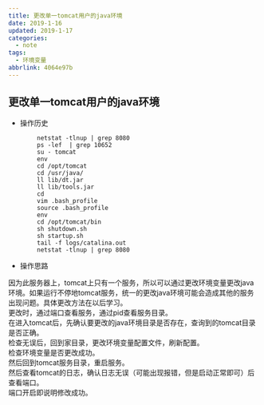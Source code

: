 ```yaml
---
title: 更改单一tomcat用户的java环境
date: 2019-1-16
updated: 2019-1-17
categories:
  - note
tags:
  - 环境变量
abbrlink: 4064e97b
---
```

## **更改单一tomcat用户的java环境**

*  操作历史
```
		netstat -tlnup | grep 8080
		ps -lef  | grep 10652
		su - tomcat
		env
		cd /opt/tomcat
		cd /usr/java/
		ll lib/dt.jar 
		ll lib/tools.jar
		cd
		vim .bash_profile
		source .bash_profile 
		env
		cd /opt/tomcat/bin
		sh shutdown.sh
		sh startup.sh
		tail -f logs/catalina.out 
		netstat -tlnup | grep 8080
```
* 操作思路

因为此服务器上，tomcat上只有一个服务，所以可以通过更改环境变量更改java环境。如果运行不停地tomcat服务，统一的更改java环境可能会造成其他的服务出现问题。具体更改方法在以后学习。   
更改时，通过端口查看服务，通过pid查看服务目录。   
在进入tomcat后，先确认要更改的java环境目录是否存在，查询到的tomcat目录是否正确。   
检查无误后，回到家目录，更改环境变量配置文件，刷新配置。   
检查环境变量是否更改成功。   
然后回到tomcat服务目录，重启服务。   
然后查看tomcat的日志，确认日志无误（可能出现报错，但是启动正常即可）后查看端口。   
端口开启即说明修改成功。   